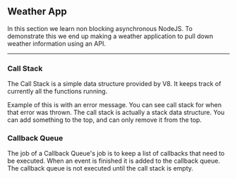 ## Weather App

In this section we learn non blocking asynchronous NodeJS. To demonstrate this we end up making a weather application to pull down weather information using an API.

---

### Call Stack
The Call Stack is a simple data structure provided by V8. It keeps track of currently all the functions running.

Example of this is with an error message. You can see call stack for when that error was thrown. The call stack is actually a stack data structure. You can add something to the top, and can only remove it from the top.

### Callback Queue
The job of a Callback Queue's job is to keep a list of callbacks that need to be executed. When an event is finished it is added to the callback queue. The callback queue is not executed until the call stack is empty.